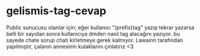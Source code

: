 # gelismis-tag-cevap
Public sunucusu olanlar için; eğer kullanıcı "(prefix)tag" yazıp tekrar yazarsa belli bir sayıdan sonra kullanıcıya dmden nasıl tag alacağını yazıyor. bu sayede chate sorup chati kirletmeye gerek kalmıyor. Lawainn tarafından yapılmıştır, çalanın annesinin kulaklarını çınlatırız &lt;3

